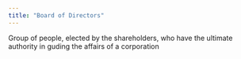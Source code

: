 ```yaml
---
title: "Board of Directors"
---
```

Group of people, elected by the shareholders, who have the ultimate authority in guding the affairs of a corporation

